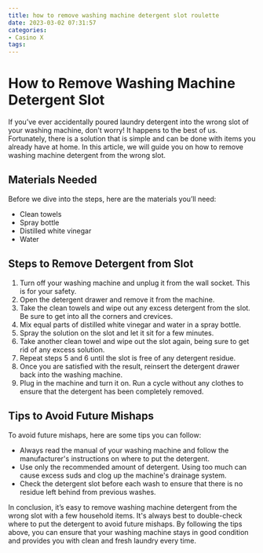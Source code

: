 ```yaml
---
title: how to remove washing machine detergent slot roulette
date: 2023-03-02 07:31:57
categories:
- Casino X
tags:
---
```

# How to Remove Washing Machine Detergent Slot

If you’ve ever accidentally poured laundry detergent into the wrong slot of your washing machine, don't worry! It happens to the best of us. Fortunately, there is a solution that is simple and can be done with items you already have at home. In this article, we will guide you on how to remove washing machine detergent from the wrong slot.

## Materials Needed

Before we dive into the steps, here are the materials you’ll need:

- Clean towels
- Spray bottle
- Distilled white vinegar
- Water

## Steps to Remove Detergent from Slot

1. Turn off your washing machine and unplug it from the wall socket. This is for your safety.
2. Open the detergent drawer and remove it from the machine.
3. Take the clean towels and wipe out any excess detergent from the slot. Be sure to get into all the corners and crevices.
4. Mix equal parts of distilled white vinegar and water in a spray bottle.
5. Spray the solution on the slot and let it sit for a few minutes.
6. Take another clean towel and wipe out the slot again, being sure to get rid of any excess solution.
7. Repeat steps 5 and 6 until the slot is free of any detergent residue.
8. Once you are satisfied with the result, reinsert the detergent drawer back into the washing machine.
9. Plug in the machine and turn it on. Run a cycle without any clothes to ensure that the detergent has been completely removed.

## Tips to Avoid Future Mishaps

To avoid future mishaps, here are some tips you can follow:

- Always read the manual of your washing machine and follow the manufacturer's instructions on where to put the detergent.
- Use only the recommended amount of detergent. Using too much can cause excess suds and clog up the machine's drainage system.
- Check the detergent slot before each wash to ensure that there is no residue left behind from previous washes.

In conclusion, it’s easy to remove washing machine detergent from the wrong slot with a few household items. It's always best to double-check where to put the detergent to avoid future mishaps. By following the tips above, you can ensure that your washing machine stays in good condition and provides you with clean and fresh laundry every time.